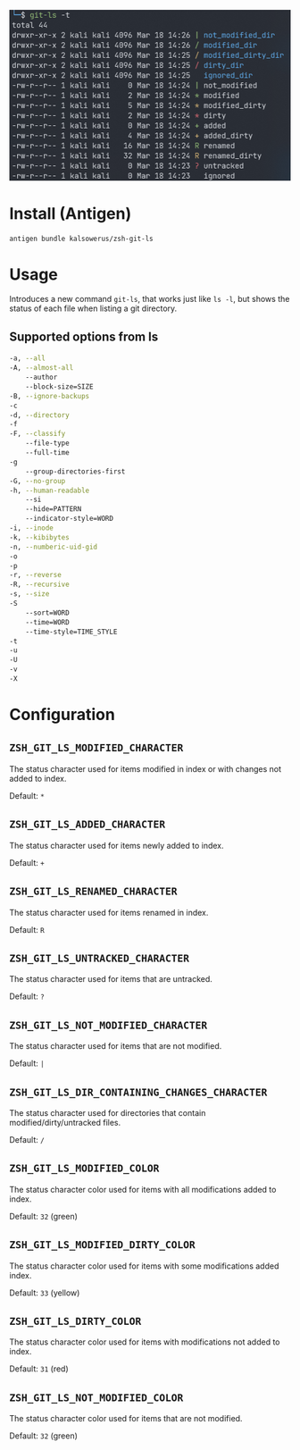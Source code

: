 ![preview](git-ls.png)

# Install (Antigen)

```zsh
antigen bundle kalsowerus/zsh-git-ls
```

# Usage

Introduces a new command `git-ls`, that works just like `ls -l`,
but shows the status of each file when listing a git directory.

## Supported options from ls

```zsh
-a, --all
-A, --almost-all
    --author
    --block-size=SIZE
-B, --ignore-backups
-c
-d, --directory
-f
-F, --classify
    --file-type
    --full-time
-g
    --group-directories-first
-G, --no-group
-h, --human-readable
    --si
    --hide=PATTERN
    --indicator-style=WORD
-i, --inode
-k, --kibibytes
-n, --numberic-uid-gid
-o
-p
-r, --reverse
-R, --recursive
-s, --size
-S
    --sort=WORD
    --time=WORD
    --time-style=TIME_STYLE
-t
-u
-U
-v
-X
```

# Configuration

## `ZSH_GIT_LS_MODIFIED_CHARACTER`

The status character used for items modified in index or with changes not added to index.

Default: `*`

## `ZSH_GIT_LS_ADDED_CHARACTER`

The status character used for items newly added to index.

Default: `+`

## `ZSH_GIT_LS_RENAMED_CHARACTER`

The status character used for items renamed in index.

Default: `R`

## `ZSH_GIT_LS_UNTRACKED_CHARACTER`

The status character used for items that are untracked.

Default: `?`

## `ZSH_GIT_LS_NOT_MODIFIED_CHARACTER`

The status character used for items that are not modified.

Default: `|`

## `ZSH_GIT_LS_DIR_CONTAINING_CHANGES_CHARACTER`

The status character used for directories that contain modified/dirty/untracked files.

Default: `/`

## `ZSH_GIT_LS_MODIFIED_COLOR`

The status character color used for items with all modifications added to index.

Default: `32` (green)

## `ZSH_GIT_LS_MODIFIED_DIRTY_COLOR`

The status character color used for items with some modifications added index.

Default: `33` (yellow)

## `ZSH_GIT_LS_DIRTY_COLOR`

The status character color used for items with modifications not added to index.

Default: `31` (red)

## `ZSH_GIT_LS_NOT_MODIFIED_COLOR`

The status character color used for items that are not modified.

Default: `32` (green)

